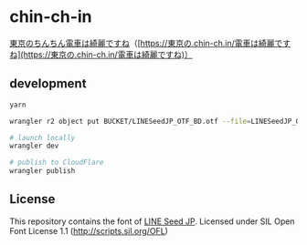 # chin-ch-in

[東京のちんちん電車は綺麗ですね](https://xn--u9j432gr5q.chin-ch.in/%E9%9B%BB%E8%BB%8A%E3%81%AF%E7%B6%BA%E9%BA%97%E3%81%A7%E3%81%99%E3%81%AD)（[https://東京の.chin-ch.in/電車は綺麗ですね](https://東京の.chin-ch.in/電車は綺麗ですね)）

## development

```bash
yarn

wrangler r2 object put BUCKET/LINESeedJP_OTF_BD.otf --file=LINESeedJP_OTF_BD.otf

# launch locally
wrangler dev

# publish to CloudFlare
wrangler publish
```

## License

This repository contains the font of [LINE Seed JP](https://seed.line.me/index_jp.html).
Licensed under SIL Open Font License 1.1 (http://scripts.sil.org/OFL)
